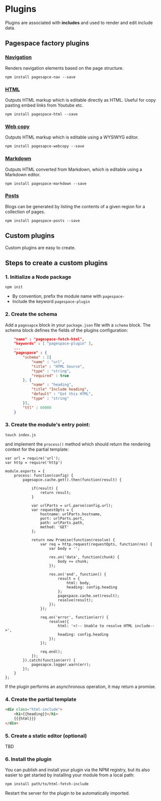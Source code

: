 # Plugins

Plugins are associated with **includes** and used to render and edit include data.

## Pagespace factory plugins

### [Navigation](https://github.com/pagespace/pagespace-nav)

Renders navigation elements based on the page structure.

```
npm install pagesapce-nav --save
```

### [HTML](https://github.com/pagespace/pagespace-html)

Outputs HTML markup which is editable directly as HTML. Useful for copy pasting embed links from Youtube etc.

```
npm install pagespace-html --save
```

### [Web copy](https://github.com/pagespace/pagespace-webcopy)

Outputs HTML markup which is editable using a WYSIWYG editor.

```
npm install pagesapce-webcopy --save
```

### [Markdown](https://github.com/pagespace/pagespace-markdown)

Outputs HTML converted from Markdown, which is editable using a Markdown editor.

```
npm install pagespace-markdown --save
```

### [Posts](https://github.com/pagespace/pagespace-posts)

Blogs can be generated by listing the contents of a given region for a collection of pages.

```
npm install pagespace-posts --save
```

## Custom plugins

Custom plugins are easy to create.

## Steps to create a custom plugins

### 1. Initialize a Node package

```
npm init
```

* By convention, prefix the module name with `pagespace-`
* Include the keyword `pagespace-plugin`

### 2. Create the schema

Add a `pagesapce` block in your `package.json` file with a `schema` block. The schema block defines the fields of the 
plugins configuration:

```json
    "name" : "pagespace-fetch-html",
    "keywords" : [ "pagespace-plugin" ],
    ...
    "pagespace" : {
        "schema" : [{
            "name" : "url",
            "title" : "HTML Source",
            "type" : "string",
            "required" : true
        }, {
            "name" : "heading",
            "title" "Include heading",
            "default" : "Got this HTML",
            "type" : "string"
        }],
        "ttl" : 60000
    }
```

### 3. Create the module's entry point:

```
touch index.js
```

and implement the `process()` method which should return the rendering context for the partial template:

```
var url = require('url');
var http = require('http')

module.exports = {
    process: function(config) {
        pagesapce.cache.get().then(function(result) {
            
            if(result) {
                return result;
            }
        
            var urlParts = url.parse(config.url);
            var requestOpts = {
                hostname: urlParts.hostname,
                port: urlParts.port,
                path: urlParts.path,
                method: 'GET'
            };
        
            return new Promise(function(resolve) {
                var req = http.request(requestOpts, function(res) {
                    var body = '';
        
                    res.on('data', function(chunk) {
                        body += chunk;
                    });
        
                    res.on('end', function() {
                        result = {
                            html: body,
                            heading: config.heading
                        };
                        pagespace.cache.set(result);
                        resolve(result);
                    });
                });
        
                req.on('error', function(err) {
                    resolve({
                        html: '<!-- Unable to resolve HTML include-->',
                        heading: config.heading
                    });
                });
        
                req.end();
            });
        }).catch(function(err) {
            pagesapce.logger.warn(err);
        });
    }
};
```

If the plugin performs an asynchronous operation, it may return a promise.

### 4. Create the partial template

```html
<div class="html-include">
    <h1>{{heading}}</h1>
    {{{html}}}
</div>
```

### 5. Create a static editor (optional)

TBD

### 6. Install the plugin

You can publish and install your plugin via the NPM registry, but its also easier to get started by installing your 
module from a local path:

```
npm install path/to/html-fetch-include
```

Restart the server for the plugin to be automatically imported.